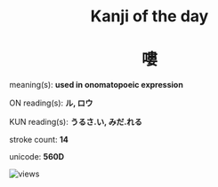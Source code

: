 <h1 align="center">Kanji of the day</h1>
<h1 align="center">嘍</h1>
<p align="left">meaning(s): <b>used in onomatopoeic expression</b></p>
<p align="left">ON reading(s): <b>ル, ロウ</b></p>
<p align="left">KUN reading(s): <b>うるさ.い, みだ.れる</b></p>
<p align="left">stroke count: <b>14</b></p>
<p align="left">unicode: <b>560D</b></p>
<p align="left"><img src="https://komarev.com/ghpvc/?username=tristanwagner-kanjioftheday&label=Views&color=0e75b6&style=flat" alt="views"/></p>
